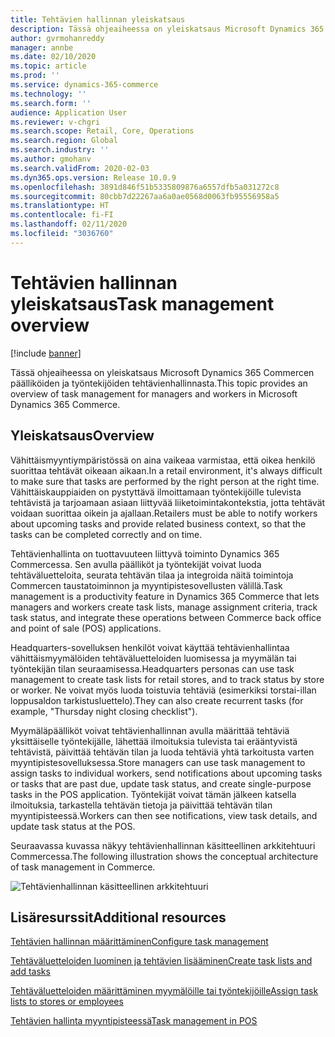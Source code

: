 ```yaml
---
title: Tehtävien hallinnan yleiskatsaus
description: Tässä ohjeaiheessa on yleiskatsaus Microsoft Dynamics 365 Commercen päälliköiden ja työntekijöiden tehtävienhallinnasta.
author: gvrmohanreddy
manager: annbe
ms.date: 02/10/2020
ms.topic: article
ms.prod: ''
ms.service: dynamics-365-commerce
ms.technology: ''
ms.search.form: ''
audience: Application User
ms.reviewer: v-chgri
ms.search.scope: Retail, Core, Operations
ms.search.region: Global
ms.search.industry: ''
ms.author: gmohanv
ms.search.validFrom: 2020-02-03
ms.dyn365.ops.version: Release 10.0.9
ms.openlocfilehash: 3891d846f51b5335809876a6557dfb5a031272c8
ms.sourcegitcommit: 80cbb7d22267aa6a0ae0568d0063fb95556958a5
ms.translationtype: HT
ms.contentlocale: fi-FI
ms.lasthandoff: 02/11/2020
ms.locfileid: "3036760"
---
```

# <a name="task-management-overview"></a><span data-ttu-id="e365f-103">Tehtävien hallinnan yleiskatsaus</span><span class="sxs-lookup"><span data-stu-id="e365f-103">Task management overview</span></span>

[!include [banner](includes/banner.md)]

<span data-ttu-id="e365f-104">Tässä ohjeaiheessa on yleiskatsaus Microsoft Dynamics 365 Commercen päälliköiden ja työntekijöiden tehtävienhallinnasta.</span><span class="sxs-lookup"><span data-stu-id="e365f-104">This topic provides an overview of task management for managers and workers in Microsoft Dynamics 365 Commerce.</span></span>

## <a name="overview"></a><span data-ttu-id="e365f-105">Yleiskatsaus</span><span class="sxs-lookup"><span data-stu-id="e365f-105">Overview</span></span>

<span data-ttu-id="e365f-106">Vähittäismyyntiympäristössä on aina vaikeaa varmistaa, että oikea henkilö suorittaa tehtävät oikeaan aikaan.</span><span class="sxs-lookup"><span data-stu-id="e365f-106">In a retail environment, it's always difficult to make sure that tasks are performed by the right person at the right time.</span></span> <span data-ttu-id="e365f-107">Vähittäiskauppiaiden on pystyttävä ilmoittamaan työntekijöille tulevista tehtävistä ja tarjoamaan asiaan liittyvää liiketoimintakontekstia, jotta tehtävät voidaan suorittaa oikein ja ajallaan.</span><span class="sxs-lookup"><span data-stu-id="e365f-107">Retailers must be able to notify workers about upcoming tasks and provide related business context, so that the tasks can be completed correctly and on time.</span></span>

<span data-ttu-id="e365f-108">Tehtävienhallinta on tuottavuuteen liittyvä toiminto Dynamics 365 Commercessa. Sen avulla päälliköt ja työntekijät voivat luoda tehtäväluetteloita, seurata tehtävän tilaa ja integroida näitä toimintoja Commercen taustatoiminnon ja myyntipistesovellusten välillä.</span><span class="sxs-lookup"><span data-stu-id="e365f-108">Task management is a productivity feature in Dynamics 365 Commerce that lets managers and workers create task lists, manage assignment criteria, track task status, and integrate these operations between Commerce back office and point of sale (POS) applications.</span></span>

<span data-ttu-id="e365f-109">Headquarters-sovelluksen henkilöt voivat käyttää tehtävienhallintaa vähittäismyymälöiden tehtäväluetteloiden luomisessa ja myymälän tai työntekijän tilan seuraamisessa.</span><span class="sxs-lookup"><span data-stu-id="e365f-109">Headquarters personas can use task management to create task lists for retail stores, and to track status by store or worker.</span></span> <span data-ttu-id="e365f-110">Ne voivat myös luoda toistuvia tehtäviä (esimerkiksi torstai-illan loppusaldon tarkistusluettelo).</span><span class="sxs-lookup"><span data-stu-id="e365f-110">They can also create recurrent tasks (for example, "Thursday night closing checklist").</span></span>

<span data-ttu-id="e365f-111">Myymäläpäälliköt voivat tehtävienhallinnan avulla määrittää tehtäviä yksittäiselle työntekijälle, lähettää ilmoituksia tulevista tai erääntyvistä tehtävistä, päivittää tehtävän tilan ja luoda tehtäviä yhtä tarkoitusta varten myyntipistesovelluksessa.</span><span class="sxs-lookup"><span data-stu-id="e365f-111">Store managers can use task management to assign tasks to individual workers, send notifications about upcoming tasks or tasks that are past due, update task status, and create single-purpose tasks in the POS application.</span></span> <span data-ttu-id="e365f-112">Työntekijät voivat tämän jälkeen katsella ilmoituksia, tarkastella tehtävän tietoja ja päivittää tehtävän tilan myyntipisteessä.</span><span class="sxs-lookup"><span data-stu-id="e365f-112">Workers can then see notifications, view task details, and update task status at the POS.</span></span>

<span data-ttu-id="e365f-113">Seuraavassa kuvassa näkyy tehtävienhallinnan käsitteellinen arkkitehtuuri Commercessa.</span><span class="sxs-lookup"><span data-stu-id="e365f-113">The following illustration shows the conceptual architecture of task management in Commerce.</span></span>

![Tehtävienhallinnan käsitteellinen arkkitehtuuri](media/Tasks-management-conceptual-architecture.png)

## <a name="additional-resources"></a><span data-ttu-id="e365f-115">Lisäresurssit</span><span class="sxs-lookup"><span data-stu-id="e365f-115">Additional resources</span></span>

[<span data-ttu-id="e365f-116">Tehtävien hallinnan määrittäminen</span><span class="sxs-lookup"><span data-stu-id="e365f-116">Configure task management</span></span>](task-mgmt-configure.md)

[<span data-ttu-id="e365f-117">Tehtäväluetteloiden luominen ja tehtävien lisääminen</span><span class="sxs-lookup"><span data-stu-id="e365f-117">Create task lists and add tasks</span></span>](task-mgmt-create-lists.md)

[<span data-ttu-id="e365f-118">Tehtäväluetteloiden määrittäminen myymälöille tai työntekijöille</span><span class="sxs-lookup"><span data-stu-id="e365f-118">Assign task lists to stores or employees</span></span>](task-mgmt-assign-lists.md)

[<span data-ttu-id="e365f-119">Tehtävien hallinta myyntipisteessä</span><span class="sxs-lookup"><span data-stu-id="e365f-119">Task management in POS</span></span>](task-mgmt-POS.md)
